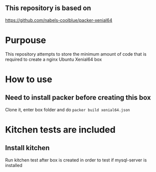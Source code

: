 ## This repository is based on 
https://github.com/nabels-coolblue/packer-xenial64

# Purpouse
This repository attempts to store the minimum amount of code that is required to create a nginx Ubuntu Xenial64 box

# How to use

## Need to install packer before creating this box

Clone it, enter box folder and do `packer build xenial64.json`

# Kitchen tests are included
## Install kitchen 
Run kitchen test after box is created in order to test if mysql-server is installed
